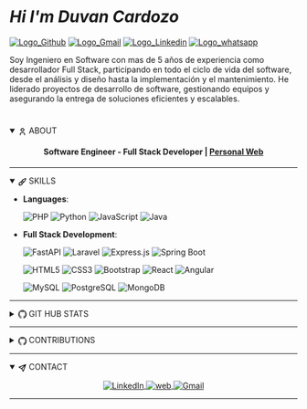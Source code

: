 [Comment: Header]: #

# *Hi I'm Duvan Cardozo*

[![Logo_Github]][Url_Git]
[![Logo_Gmail]][Url_Gmail]
[![Logo_Linkedin]][Url_Linkedin]
[![Logo_whatsapp]][Url_whatsapp]

Soy Ingeniero en Software con mas de 5 años de experiencia como desarrollador Full Stack, participando en todo el ciclo de vida del software, desde el análisis y diseño hasta la implementación y el mantenimiento.
He liderado proyectos de desarrollo de software, gestionando equipos y asegurando la entrega de soluciones eficientes y escalables.


<div align="center">
  <h1 align="center"></h1>

  <details open>
    <summary align="left">
      <img
        src="icons/User.svg"
        width="15"
        height="15"
        align="center"
        alt="User Icon"
      />
      <span>ABOUT</span>
    </summary>
    <h4 align="center">
      Software Engineer - Full Stack Developer |
      <a
        href="https://duvancardozo.space"
        title="Portfolio"
        target="_blank"
        rel="noopener noreferrer">
        Personal Web
      </a>
    </h4>
  </details>

</div>

---

<details open>
  <summary>
    <img 
      src="icons/Brush.svg" 
      width="15" 
      height="15" 
      align="center" 
      alt=""/>
    <span>SKILLS</span>
  </summary>

  <p align="center">

- **Languages**:

  ![PHP](https://img.shields.io/badge/php-%23777BB4.svg?style=for-the-badge&logo=php&logoColor=white)
  ![Python](https://img.shields.io/badge/python-3670A0?style=for-the-badge&logo=python&logoColor=ffdd54) 
  ![JavaScript](https://img.shields.io/badge/JavaScript%20-%23F7DF1E.svg?style=for-the-badge&logo=javascript&logoColor=black)
  ![Java](https://img.shields.io/badge/Java-ED8B00?style=for-the-badge&logo=coffeescript&logoColor=white)
  

- **Full Stack Development**:

  ![FastAPI](https://img.shields.io/badge/FastAPI-005571?style=for-the-badge&logo=fastapi)
  ![Laravel](https://img.shields.io/badge/Laravel%20-%2320232a.svg?style=for-the-badge&logo=laravel&logoColor=%ff2d20)
  ![Express.js](https://img.shields.io/badge/Express.js-000000?style=for-the-badge&logo=express&logoColor=white)
  ![Spring Boot](https://img.shields.io/badge/Spring%20Boot-6DB33F?style=for-the-badge&logo=springboot&logoColor=white)


  ![HTML5](https://img.shields.io/badge/HTML5%20-%23E34F26.svg?style=for-the-badge&logo=html5&logoColor=white)
  ![CSS3](https://img.shields.io/badge/CSS%20-%231572B6.svg?style=for-the-badge&logo=css3&logoColor=white)
  ![Bootstrap](https://img.shields.io/badge/Bootstrap%20-%23563D7C.svg?style=for-the-badge&logo=bootstrap&logoColor=white)
  ![React](https://img.shields.io/badge/React%20-%2320232a.svg?style=for-the-badge&logo=react&logoColor=%2361DAFB)
  ![Angular](https://img.shields.io/badge/Angular-DD0031?style=for-the-badge&logo=angular&logoColor=white)


  ![MySQL](https://img.shields.io/badge/MySQL%20-%234169E1.svg?style=for-the-badge&logo=mysql&logoColor=white)
  ![PostgreSQL](https://img.shields.io/badge/PostgreSQL%20-%234169E1.svg?style=for-the-badge&logo=postgresql&logoColor=white)
  ![MongoDB](https://img.shields.io/badge/MongoDB-47A248?style=for-the-badge&logo=mongodb&logoColor=white)


  </p>
</details>

---

<details closed>
  <summary>
      <img 
        src="icons/GitHub.svg"
        width="15"
        height="15"
        align="center"
        alt="Github Icon"/>
      <span>GIT HUB STATS</span>
  </summary>
  <div align="center">
    <div>
      <picture>
        <source
          srcset="https://github-readme-stats-eight-theta.vercel.app/api/top-langs/?username=duvancardozo18&layout=compact&langs_count=8&theme=gotham&hide_border=true"
          media="(prefers-color-scheme: dark)"
        />
        <source
          srcset="https://github-readme-stats-eight-theta.vercel.app/api/top-langs/?username=duvancardozo18&layout=compact&langs_count=8&theme=graywhite&hide_border=false"
          media="(prefers-color-scheme: light), (prefers-color-scheme: no-preference)"
        />
        <img />
      </picture>
    </div>
    <div>
      <picture>
        <source
          srcset="https://github-readme-stats-eight-theta.vercel.app/api?username=duvancardozo18&show_icons=true&theme=gotham&hide_border=true&include_all_commits=true&count_private=true"
          media="(prefers-color-scheme: dark)"
        />
        <source
          srcset="https://github-readme-stats-eight-theta.vercel.app/api?username=duvancardozo18&show_icons=true&theme=graywhite&hide_border=false&include_all_commits=true&count_private=true"
          media="(prefers-color-scheme: light), (prefers-color-scheme: no-preference)"
        />
        <img />
      </picture>
    </div>
  </div>
</details>

---

<details close>
  <summary>
      <img 
        src="icons/GitHub.svg"
        width="15"
        height="15"
        align="center"
        alt="Github Icon"/>
      <span>CONTRIBUTIONS</span>
  </summary>
  <div>
    

- [ArrozIA - Frontend](https://github.com/duvancardozo18/ArrozIA-frontend-web)
- [ArrozIA - Backend](https://github.com/duvancardozo18/ArrozIA-backend)
- [AudiosPlay](https://github.com/duvancardozo18/AudiosPlay)
- [EventMol - Frontend](https://github.com/duvancardozo18/EventMol-frontend)
- [EventMol - Backend](https://github.com/duvancardozo18/EventMol-backend)
- [EventMol - Movil](https://github.com/duvancardozo18/EventMol-movil)

  </div>
</details>

---

<details open>
  <summary>
    <img src="icons/Send.svg" width="15" height="15" align="center" alt=""/>
    <span>CONTACT</span>
  </summary>
  <div style="margin-top: 10px;">
    <p align="center">
      <a
        href="https://www.linkedin.com/in/duban-estiben-cardozo-osorio-04a0a5240/"
        title="LinkedIn"
        target="_blank"
        rel="noopener noreferrer">
        <img
          align="center"
          src="https://img.shields.io/badge/linkedin-%231DA1F2.svg?style=for-the-badge&logo=linkedin&logoColor=white"
          alt="LinkedIn"
          height="30"/>
      </a>
      <a 
        href="https://duvancardozo.space"
        title="Personal Web"
        target="blank"
        rel="noopener noreferrer">
        <img
          align="center"
          src="https://img.shields.io/badge/Personal%20Web-000000.svg?style=for-the-badge&logo=react&logoColor=%2361DAFB"
          alt="web"
          height="30"/>
      </a>
      <a 
        href="mailto:duvanestivencardozo@gmail.com"
        title="Gmail"
        target="_blank"
        rel="noopener noreferrer">
        <img
          align="center"
          src="https://img.shields.io/badge/gmail-EA4335.svg?style=for-the-badge&logo=gmail&logoColor=white"
          alt="Gmail"
          height="30"/>
      </a>
    </p>
  </div>
</details>

---
[Comment: Logo]: #

[Logo_Github]: https://img.shields.io/badge/-Github-000?style=flat&logo=Github&logoColor=white
[Logo_Gmail]: https://img.shields.io/badge/-duvanestivencardozo@gmail.com-000?style=flat-square&logo=gmail
[Logo_Linkedin]: https://img.shields.io/badge/-Linkedin-000?style=flat-square&logo=linkedin
[Logo_stackoverflow]: https://img.shields.io/badge/-StackOverflow-000?style=flat-square&logo=stackoverflow
[Logo_whatsapp]: https://img.shields.io/badge/-WhatsApp-000?style=flat-square&logo=whatsapp

[Comment: Url]: #

[Url_Git]: https://github.com/duvancardozo18
[Url_Gmail]: mailto:duvanestivencardozo"gmail.com
[Url_Linkedin]: https://www.linkedin.com/in/duban-estiben-cardozo-osorio-04a0a5240/
[Url_whatsapp]: https://wa.me/573224671853
